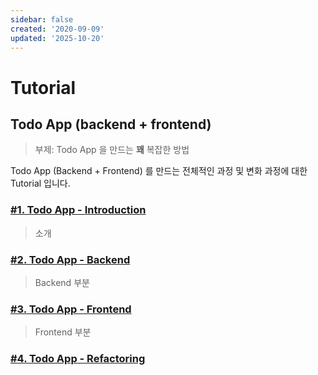 ```yaml
---
sidebar: false
created: '2020-09-09'
updated: '2025-10-20'
---
```


# Tutorial

## Todo App (backend + frontend)

> 부제: Todo App 을 만드는 **꽤** 복잡한 방법

Todo App (Backend + Frontend) 를 만드는 전체적인 과정 및 변화 과정에 대한 Tutorial 입니다.

### [#1. Todo App - Introduction](./todoapp.1.md)

> 소개

### [#2. Todo App - Backend](./todoapp.2.md)

> Backend 부분

### [#3. Todo App - Frontend](./todoapp.3.md)

> Frontend 부분

### [#4. Todo App - Refactoring](./todoapp.4.md)
